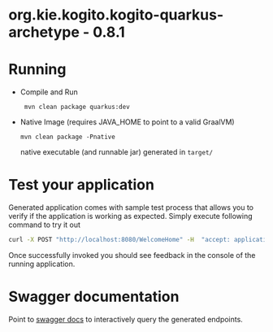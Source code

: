 # org.kie.kogito.kogito-quarkus-archetype - 0.8.1 #

# Running

- Compile and Run

    ```
     mvn clean package quarkus:dev    
    ```

- Native Image (requires JAVA_HOME to point to a valid GraalVM)

    ```
    mvn clean package -Pnative
    ```
  
  native executable (and runnable jar) generated in `target/`

# Test your application

Generated application comes with sample test process that allows you to verify if the application is working as expected. Simply execute following command to try it out

```sh
curl -X POST "http://localhost:8080/WelcomeHome" -H  "accept: application/json" -H  "Content-Type: application/json" -d "{}"
```

Once successfully invoked you should see feedback in the console of the running application.

# Swagger documentation

Point to [swagger docs](http://localhost:8080/swagger-ui/) to interactively query the generated endpoints.
